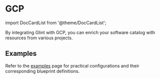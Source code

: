 # GCP

import DocCardList from '@theme/DocCardList';

By integrating Glint with GCP, you can enrich your software catalog with resources from various projects.

## Examples

Refer to the [examples](./examples/examples.md) page for practical configurations and their corresponding blueprint definitions.
